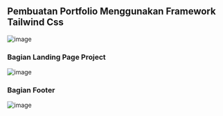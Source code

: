## Pembuatan Portfolio Menggunakan Framework Tailwind Css

![image](https://github.com/user-attachments/assets/439b811f-187a-4eac-b202-98f20e7186e1)
### Bagian Landing Page Project
![image](https://github.com/user-attachments/assets/05bd582d-b229-4cbf-b8cf-a8a60c00a1e1)
### Bagian Footer
![image](https://github.com/user-attachments/assets/4293ebf0-3e19-478f-9df5-fece25fce3d3)


